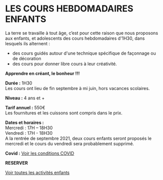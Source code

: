 # LES COURS HEBDOMADAIRES ENFANTS
La terre se travaille à tout âge, c’est pour cette raison que nous proposons aux enfants, et adolescents des cours hebdomadaires d'1H30, dans lesquels ils alternent :
- des cours guidés autour d'une technique spécifique de façonnage ou de décoration
- des cours pour donner libre cours à leur créativité.

**Apprendre en créant, le bonheur !!!**

**Durée :** 1H30  
Les cours ont lieu de fin septembre à mi juin, hors vacances scolaires.

**Niveau :** 4 ans et +  

**Tarif annuel :** 550€  
Les fournitures et les cuissons sont compris dans le prix.  

**Dates et horaires :**  
Mercredi : 17H – 18H30  
Vendredi : 17H - 18H30  
A la rentrée de septembre 2021, deux cours enfants seront proposés le mercredi et le cours du vendredi sera probablement supprimé.  


**Covid :** [Voir les conditions COVID](covid)


**RESERVER**  


[Voir toutes les activités enfants](activites_enfants)  
